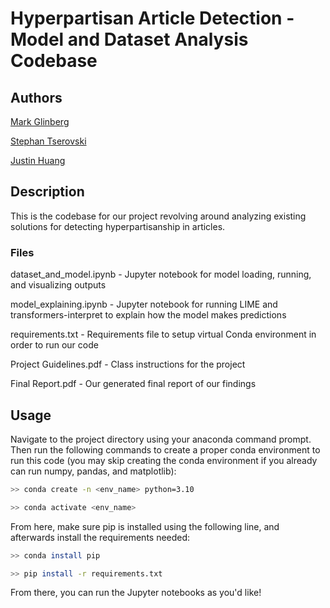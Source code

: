 # Hyperpartisan Article Detection - Model and Dataset Analysis Codebase

## Authors

[Mark Glinberg](https://github.com/mark-glinberg)

[Stephan Tserovski](https://github.com/tserovskis)

[Justin Huang](https://github.com/justin910113)

## Description

This is the codebase for our project revolving around analyzing existing solutions for detecting hyperpartisanship in articles.

### Files

dataset_and_model.ipynb - Jupyter notebook for model loading, running, and visualizing outputs

model_explaining.ipynb - Jupyter notebook for running LIME and transformers-interpret to explain how the model makes predictions

requirements.txt - Requirements file to setup virtual Conda environment in order to run our code

Project Guidelines.pdf - Class instructions for the project

Final Report.pdf - Our generated final report of our findings

## Usage

Navigate to the project directory using your anaconda command prompt. Then run the following commands to create a proper conda environment to run this code (you may skip creating the conda environment if you already can run numpy, pandas, and matplotlib):

```bash
>> conda create -n <env_name> python=3.10

>> conda activate <env_name>
```

From here, make sure pip is installed using the following line, and afterwards install the requirements needed:

```bash
>> conda install pip

>> pip install -r requirements.txt
```

From there, you can run the Jupyter notebooks as you'd like!
